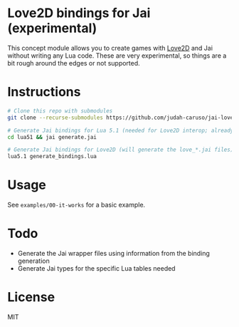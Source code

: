 # Love2D bindings for Jai (experimental)

This concept module allows you to create games with [Love2D](https://love2d.org) and Jai without writing any Lua code. These are very experimental, so things are a bit rough around the edges or not supported.

# Instructions

```bash
# Clone this repo with submodules
git clone --recurse-submodules https://github.com/judah-caruso/jai-love2d

# Generate Jai bindings for Lua 5.1 (needed for Love2D interop; already done)
cd lua51 && jai generate.jai

# Generate Jai bindings for Love2D (will generate the love_*.jai files)
lua5.1 generate_bindings.lua
```

# Usage

See `examples/00-it-works` for a basic example.

# Todo

- Generate the Jai wrapper files using information from the binding generation
- Generate Jai types for the specific Lua tables needed

# License

MIT
